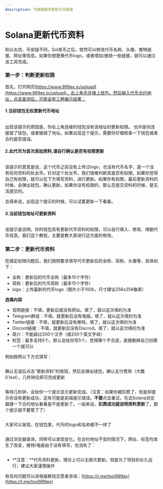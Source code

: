 ```yaml
---
description: 可根据需求更新代币链接
---
```


# Solana更新代币资料

和以太坊、币安链不同，Sol发币之后，依然可以修改代币名称、头像、推特链接、网址等信息。如果你想更换代币logo，或者增加/删除一些链接，就可以通过该工具完成。

### 第一步：判断更新权限

首先，打开网页[https://www.999ex.io/upload](https://www.999ex.io/upload)，右上角先连接上钱包，然后输入代币合约地址，点击查询后，可能会有三种展示结果：

#### 1.当前钱包无权更新代币地址

<figure><img src="../.gitbook/assets/更新资料1.png" alt=""><figcaption></figcaption></figure>

出现该提示的原因是，你右上角连接的钱包没有该地址的更新权限。 也许是你连接错了钱包，或者输错了地址。如果出现这个提示，需要你仔细核查一下钱包或者合约是否错误。

#### 2.此代币为首次添加资料,请自行确认是否有权限更新

<figure><img src="../.gitbook/assets/此代币为首次添加资料.png" alt=""><figcaption></figcaption></figure>

该提示的意思是说，这个代币之前没有上传过logo，也没有代币名字，是一个没有任何资料的处女币。针对这个处女币，我们很难判断其是否有权限。如果你觉得自己有权限，就可以在下方填写资料，进行更新。如果你有权限，最后更新资料的时候，会弹出钱包，确认更新。如果你没有权限的，那么在提交资料的时候，是无法提交的。

总得来说，出现这个提示的时候，可以试着更新一下看看。

#### 3.当前钱包地址可更新资料

<figure><img src="../.gitbook/assets/当前钱包地址可更新资料 (1).png" alt=""><figcaption></figcaption></figure>

该提示是说明，你的钱包具有更新代币资料的权限，可以自行填入、修改、增删代币信息。我们这个教程，主要是教大家进行这方面的修改。

### 第二步：更新代币资料

在搞定权限问题后，我们按照要求填写代币更新后的全称、简称、头像等，具体如下：

* 全称：更新后的代币全称（最多15个字符）
* 简称：更新后的代币简称（最多15个字符）
* logo：上传最新的代币logo（图片小于100k，尺寸建议256x256像素）

**选填内容**

* 官网链接：不填，更新后就没有网址。填了，就以这次填的为准
* Telegram群组：不填，就更新后没有电报。填了，就以这次填的为准
* Twitter链接：不填，就更新后没有推特。填了，就以这次填的为准
* Discord链接：不填，就更新后没有Discrod。填了，就以这次填的为准
* 简介：不能超过200个汉字（或200个英文字母）
* 标签：最多支持5个。默认会给你写5个，觉得哪个不合适，直接删掉自己创建一个就可以

例如按照以下方式填写：

<figure><img src="/.gitbook/assets/upload-2.jpg" alt=""><figcaption></figcaption></figure>

确认无误后点击“更新资料”的按钮，然后会弹出钱包，确认支付费用（大概0.1sol），几秒钟后即可完成更新

<figure><img src="../.gitbook/assets/upload-1.jpg" alt=""><figcaption></figcaption></figure>

等待几秒钟，会给你一个提示显示更新完成。（注意：如果你被扣费了，但是却提示你没有更新成功，这有可能是前端提示错误。**不要**点击重试，先去Solana浏览器搜一下合约地址看看是不是更新了。一般来说，**扣费成功就说明资料更新**了，那个提示就不要管了了）

<figure><img src="../.gitbook/assets/metedata.png" alt=""><figcaption></figcaption></figure>

大家可以发现，在钱包里，代币的logo和名称都不一样了

<figure><img src="../.gitbook/assets/upload-3.jpg" alt=""><figcaption></figcaption></figure>

通过浏览器查询，同样可以发现变化。在合约地址不变的情况下，网址、标签均发生了改变，推特/电报由于没有填写，也消失了：

<figure><img src="../.gitbook/assets/upload-4.jpg" alt=""><figcaption></figcaption></figure>

* **注意：**代币资料更新，理论上可以无限次更新。但是为了项目的长久运行，建议大家谨慎操作

有任何问题可以进电报群找志愿者咨询：[https://t.me/tool999ex](https://t.me/tool999ex)
